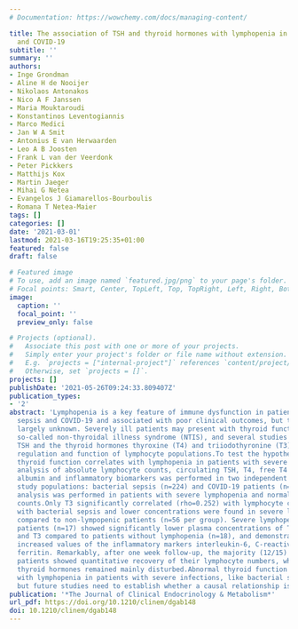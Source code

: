 ```yaml
---
# Documentation: https://wowchemy.com/docs/managing-content/

title: The association of TSH and thyroid hormones with lymphopenia in bacterial sepsis
  and COVID-19
subtitle: ''
summary: ''
authors:
- Inge Grondman
- Aline H de Nooijer
- Nikolaos Antonakos
- Nico A F Janssen
- Maria Mouktaroudi
- Konstantinos Leventogiannis
- Marco Medici
- Jan W A Smit
- Antonius E van Herwaarden
- Leo A B Joosten
- Frank L van der Veerdonk
- Peter Pickkers
- Matthijs Kox
- Martin Jaeger
- Mihai G Netea
- Evangelos J Giamarellos-Bourboulis
- Romana T Netea-Maier
tags: []
categories: []
date: '2021-03-01'
lastmod: 2021-03-16T19:25:35+01:00
featured: false
draft: false

# Featured image
# To use, add an image named `featured.jpg/png` to your page's folder.
# Focal points: Smart, Center, TopLeft, Top, TopRight, Left, Right, BottomLeft, Bottom, BottomRight.
image:
  caption: ''
  focal_point: ''
  preview_only: false

# Projects (optional).
#   Associate this post with one or more of your projects.
#   Simply enter your project's folder or file name without extension.
#   E.g. `projects = ["internal-project"]` references `content/project/deep-learning/index.md`.
#   Otherwise, set `projects = []`.
projects: []
publishDate: '2021-05-26T09:24:33.809407Z'
publication_types:
- '2'
abstract: 'Lymphopenia is a key feature of immune dysfunction in patients with bacterial
  sepsis and COVID-19 and associated with poor clinical outcomes, but the cause is
  largely unknown. Severely ill patients may present with thyroid function abnormalities,
  so-called non-thyroidal illness syndrome (NTIS), and several studies have linked
  TSH and the thyroid hormones thyroxine (T4) and triiodothyronine (T3) to homeostatic
  regulation and function of lymphocyte populations.To test the hypothesis that abnormal
  thyroid function correlates with lymphopenia in patients with severe infections.Retrospective
  analysis of absolute lymphocyte counts, circulating TSH, T4, free T4 (FT4), T3,
  albumin and inflammatory biomarkers was performed in two independent hospitalized
  study populations: bacterial sepsis (n=224) and COVID-19 patients (n=161). A subgroup
  analysis was performed in patients with severe lymphopenia and normal lymphocyte
  counts.Only T3 significantly correlated (rho=0.252) with lymphocyte counts in patients
  with bacterial sepsis and lower concentrations were found in severe lymphopenic
  compared to non-lympopenic patients (n=56 per group). Severe lymphopenic COVID-19
  patients (n=17) showed significantly lower plasma concentrations of TSH, T4, FT4
  and T3 compared to patients without lymphopenia (n=18), and demonstrated significantly
  increased values of the inflammatory markers interleukin-6, C-reactive protein and
  ferritin. Remarkably, after one week follow-up, the majority (12/15) of COVID-19
  patients showed quantitative recovery of their lymphocyte numbers, while TSH and
  thyroid hormones remained mainly disturbed.Abnormal thyroid function correlates
  with lymphopenia in patients with severe infections, like bacterial sepsis and COVID-19,
  but future studies need to establish whether a causal relationship is involved.'
publication: '*The Journal of Clinical Endocrinology & Metabolism*'
url_pdf: https://doi.org/10.1210/clinem/dgab148
doi: 10.1210/clinem/dgab148
---
```

